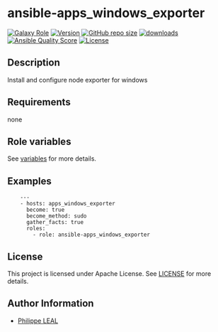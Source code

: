 # ansible-apps_windows_exporter

[![Galaxy Role](https://img.shields.io/badge/galaxy-apps_windows_exporter-purple?style=flat)](https://galaxy.ansible.com/lotusnoir/apps_windows_exporter)
[![Version](https://img.shields.io/github/release/lotusnoir/ansible-apps_windows_exporter.svg)](https://github.com/lotusnoir/ansible-apps_windows_exporter/releases/latest)
[![GitHub repo size](https://img.shields.io/github/repo-size/lotusnoir/ansible-apps_windows_exporter?color=orange&style=flat)](https://galaxy.ansible.com/lotusnoir/apps_windows_exporter)
[![downloads](https://img.shields.io/ansible/role/d/)](https://galaxy.ansible.com/lotusnoir/apps_windows_exporter)
[![Ansible Quality Score](https://img.shields.io/ansible/quality/)](https://galaxy.ansible.com/lotusnoir/apps_windows_exporter)
[![License](https://img.shields.io/badge/license-Apache--2.0-brightgreen?style=flat)](https://opensource.org/licenses/Apache-2.0)

## Description

Install and configure node exporter for windows
## Requirements

none

## Role variables

See [variables](/defaults/main.yml) for more details.

## Examples

        ---
        - hosts: apps_windows_exporter
          become: true
          become_method: sudo
          gather_facts: true
          roles:
            - role: ansible-apps_windows_exporter


## License

This project is licensed under Apache License. See [LICENSE](/LICENSE) for more details.

## Author Information

- [Philippe LEAL](https://github.com/lotusnoir)
